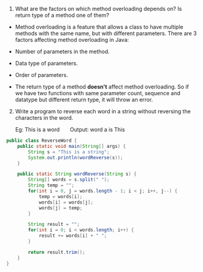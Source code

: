 1. What are the factors on which method overloading depends on? Is return type of a method one of them?

- Method overloading is a feature that allows a class to have multiple methods with the same name, but with different parameters. There are 3 factors affecting method overloading in Java:

- Number of parameters in the method.
- Data type of parameters.
- Order of parameters.

- The return type of a method **doesn't** affect method overloading. So if we have two functions with same parameter count, sequence and datatype but different return type, it will throw an error.

2. Write a program to reverse each word in a string without reversing the characters in the word.<p>Eg: This is a word &nbsp;&nbsp;&nbsp;&nbsp;&nbsp; Output: word a is This</p>

```java
public class ReverseWord {
    public static void main(String[] args) {
        String s = "This is a string";
        System.out.println(wordReverse(s));
    }

    public static String wordReverse(String s) {
        String[] words = s.split(" ");
        String temp = "";
        for(int i = 0, j = words.length - 1; i < j; i++, j--) {
            temp = words[i];
            words[i] = words[j];
            words[j] = temp;
        }

        String result = "";
        for(int i = 0; i < words.length; i++) {
            result += words[i] + " ";
        }

        return result.trim();
    }
}

```
